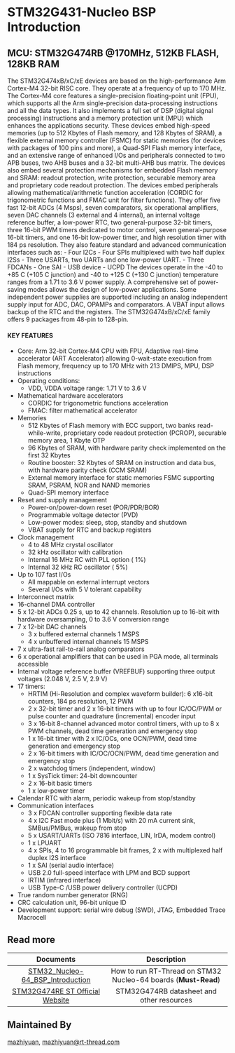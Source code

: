 # STM32G431-Nucleo BSP Introduction

[](README_zh.md) 

## MCU: STM32G474RB @170MHz, 512KB FLASH,  128KB RAM

The STM32G474xB/xC/xE devices are based on the high-performance Arm Cortex-M4 32-bit RISC core. They operate at a frequency of up to 170 MHz. The Cortex-M4 core features a single-precision floating-point unit (FPU), which supports all the Arm single-precision data-processing instructions and all the data types. It also implements a full set of DSP (digital signal processing) instructions and a memory protection unit (MPU) which enhances the applications security.
These devices embed high-speed memories (up to 512 Kbytes of Flash memory, and 128 Kbytes of SRAM), a flexible external memory controller (FSMC) for static memories (for devices with packages of 100 pins and more), a Quad-SPI Flash memory interface, and an extensive range of enhanced I/Os and peripherals connected to two APB buses, two AHB buses and a 32-bit multi-AHB bus matrix.
The devices also embed several protection mechanisms for embedded Flash memory and SRAM: readout protection, write protection, securable memory area and proprietary code readout protection.
The devices embed peripherals allowing mathematical/arithmetic function acceleration (CORDIC for trigonometric functions and FMAC unit for filter functions).
They offer five fast 12-bit ADCs (4 Msps), seven comparators, six operational amplifiers, seven DAC channels (3 external and 4 internal), an internal voltage reference buffer, a low-power RTC, two general-purpose 32-bit timers, three 16-bit PWM timers dedicated to motor control, seven general-purpose 16-bit timers, and one 16-bit low-power timer, and high resolution timer with 184 ps resolution.
They also feature standard and advanced communication interfaces such as:
\- Four I2Cs
\- Four SPIs multiplexed with two half duplex I2Ss
\- Three USARTs, two UARTs and one low-power UART.
\- Three FDCANs
\- One SAI
\- USB device
\- UCPD
The devices operate in the -40 to +85 C (+105 C junction) and -40 to +125 C (+130 C junction) temperature ranges from a 1.71 to 3.6 V power supply. A comprehensive set of power-saving modes allows the design of low-power applications.
Some independent power supplies are supported including an analog independent supply input for ADC, DAC, OPAMPs and comparators. A VBAT input allows backup of the RTC and the registers.
The STM32G474xB/xC/xE family offers 9 packages from 48-pin to 128-pin.

#### KEY FEATURES

- Core: Arm 32-bit Cortex-M4 CPU with FPU, Adaptive real-time accelerator (ART Accelerator) allowing 0-wait-state execution from Flash memory, frequency up to 170 MHz with 213 DMIPS, MPU, DSP instructions
- Operating conditions:
  - VDD, VDDA voltage range: 1.71 V to 3.6 V
- Mathematical hardware accelerators
  - CORDIC for trigonometric functions acceleration
  - FMAC: filter mathematical accelerator
- Memories
  - 512 Kbytes of Flash memory with ECC support, two banks read-while-write, proprietary code readout protection (PCROP), securable memory area, 1 Kbyte OTP
  - 96 Kbytes of SRAM, with hardware parity check implemented on the first 32 Kbytes
  - Routine booster: 32 Kbytes of SRAM on instruction and data bus, with hardware parity check (CCM SRAM)
  - External memory interface for static memories FSMC supporting SRAM, PSRAM, NOR and NAND memories
  - Quad-SPI memory interface
- Reset and supply management
  - Power-on/power-down reset (POR/PDR/BOR)
  - Programmable voltage detector (PVD)
  - Low-power modes: sleep, stop, standby and shutdown
  - VBAT supply for RTC and backup registers
- Clock management
  - 4 to 48 MHz crystal oscillator
  - 32 kHz oscillator with calibration
  - Internal 16 MHz RC with PLL option ( 1%)
  - Internal 32 kHz RC oscillator ( 5%)
- Up to 107 fast I/Os
  - All mappable on external interrupt vectors
  - Several I/Os with 5 V tolerant capability
- Interconnect matrix
- 16-channel DMA controller
- 5 x 12-bit ADCs 0.25 s, up to 42 channels. Resolution up to 16-bit with hardware oversampling, 0 to 3.6 V conversion range
- 7 x 12-bit DAC channels
  - 3 x buffered external channels 1 MSPS
  - 4 x unbuffered internal channels 15 MSPS
- 7 x ultra-fast rail-to-rail analog comparators
- 6 x operational amplifiers that can be used in PGA mode, all terminals accessible
- Internal voltage reference buffer (VREFBUF) supporting three output voltages (2.048 V, 2.5 V, 2.9 V)
- 17 timers:
  - HRTIM (Hi-Resolution and complex waveform builder): 6 x16-bit counters, 184 ps resolution, 12 PWM
  - 2 x 32-bit timer and 2 x 16-bit timers with up to four IC/OC/PWM or pulse counter and quadrature (incremental) encoder input
  - 3 x 16-bit 8-channel advanced motor control timers, with up to 8 x PWM channels, dead time generation and emergency stop
  - 1 x 16-bit timer with 2 x IC/OCs, one OCN/PWM, dead time generation and emergency stop
  - 2 x 16-bit timers with IC/OC/OCN/PWM, dead time generation and emergency stop
  - 2 x watchdog timers (independent, window)
  - 1 x SysTick timer: 24-bit downcounter
  - 2 x 16-bit basic timers
  - 1 x low-power timer
- Calendar RTC with alarm, periodic wakeup from stop/standby
- Communication interfaces
  - 3 x FDCAN controller supporting flexible data rate
  - 4 x I2C Fast mode plus (1 Mbit/s) with 20 mA current sink, SMBus/PMBus, wakeup from stop
  - 5 x USART/UARTs (ISO 7816 interface, LIN, IrDA, modem control)
  - 1 x LPUART
  - 4 x SPIs, 4 to 16 programmable bit frames, 2 x with multiplexed half duplex I2S interface
  - 1 x SAI (serial audio interface)
  - USB 2.0 full-speed interface with LPM and BCD support
  - IRTIM (infrared interface)
  - USB Type-C /USB power delivery controller (UCPD)
- True random number generator (RNG)
- CRC calculation unit, 96-bit unique ID
- Development support: serial wire debug (SWD), JTAG, Embedded Trace Macrocell



## Read more

|                          Documents                           |                         Description                          |
| :----------------------------------------------------------: | :----------------------------------------------------------: |
| [STM32_Nucleo-64_BSP_Introduction](../docs/STM32_Nucleo-64_BSP_Introduction.md) | How to run RT-Thread on STM32 Nucleo-64 boards (**Must-Read**) |
| [STM32G474RE ST Official Website](https://www.st.com/en/microcontrollers-microprocessors/stm32g474re.html#documentation) |          STM32G474RB datasheet and other resources           |



## Maintained By

[mazhiyuan](https://github.com/cndabai), <mazhiyuan@rt-thread.com>